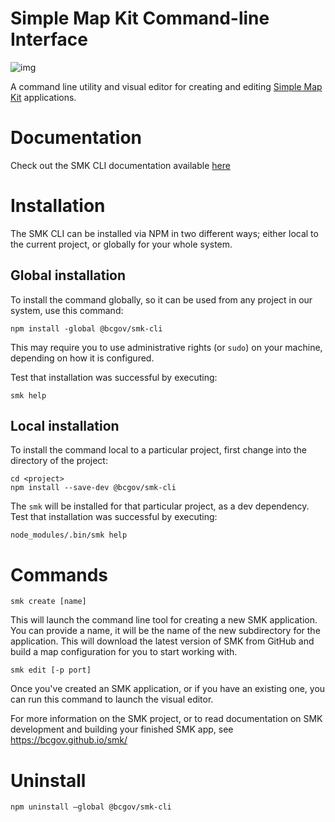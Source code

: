 # Simple Map Kit Command-line Interface

![img](https://img.shields.io/badge/Lifecycle-Stable-97ca00)

A command line utility and visual editor for creating and editing [Simple Map Kit](https://github.com/bcgov/smk) applications.

# Documentation

Check out the SMK CLI documentation available [here](https://bcgov.github.io/smk-cli/)

# Installation

The SMK CLI can be installed via NPM in two different ways;
either local to the current project, or globally for your whole system.

## Global installation

To install the command globally, so it can be used from any project in our system, use this command:

    npm install -global @bcgov/smk-cli

This may require you to use administrative rights (or `sudo`) on your machine, depending on how it is configured.

Test that installation was successful by executing:

    smk help

## Local installation

To install the command local to a particular project, first change into the directory of the project:

    cd <project>
    npm install --save-dev @bcgov/smk-cli

The `smk` will be installed for that particular project, as a dev dependency.
Test that installation was successful by executing:

    node_modules/.bin/smk help

# Commands

    smk create [name]

This will launch the command line tool for creating a new SMK application.
You can provide a name, it will be the name of the new subdirectory for the application.
This will download the latest version of SMK from GitHub and build a map configuration for you to start working with.

    smk edit [-p port]

Once you've created an SMK application, or if you have an existing one, you can run this command to launch the visual editor.

For more information on the SMK project, or to read documentation on SMK development and building your finished SMK app, see https://bcgov.github.io/smk/

# Uninstall

    npm uninstall —global @bcgov/smk-cli

